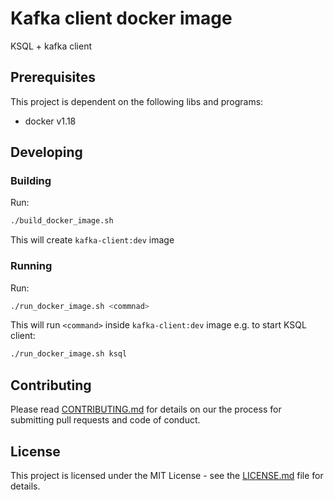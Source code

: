 # Kafka client docker image

KSQL + kafka client

## Prerequisites

This project is dependent on the following libs and programs:

- docker v1.18

## Developing

### Building

Run:

```sh
./build_docker_image.sh
```

This will create `kafka-client:dev` image

### Running

Run:

```sh
./run_docker_image.sh <commnad>
```

This will run `<command>` inside `kafka-client:dev` image
e.g. to start KSQL client:

```sh
./run_docker_image.sh ksql
```

## Contributing

Please read [CONTRIBUTING.md](CONTRIBUTING.md) for details on our the process for submitting pull requests
and code of conduct.

## License

This project is licensed under the MIT License - see the [LICENSE.md](LICENSE.md) file for details.
